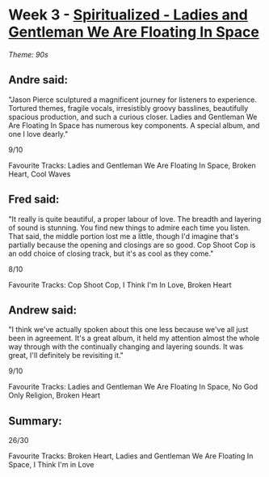 # Week 3 - [Spiritualized - Ladies and Gentleman We Are Floating In Space](http://www.allmusic.com/album/ladies-and-gentlemen-we-are-floating-in-space-mw0000023701)
*Theme: 90s*

## Andre said:

"Jason Pierce sculptured a magnificent journey for listeners to experience. Tortured themes, fragile vocals, irresistibly groovy basslines, beautifully spacious production, and such a curious closer. Ladies and Gentleman We Are Floating In Space has numerous key components. A special album, and one I love dearly."

9/10

Favourite Tracks: Ladies and Gentleman We Are Floating In Space, Broken Heart, Cool Waves

## Fred said:

"It really is quite beautiful, a proper labour of love. The breadth and layering of sound is stunning. You find new things to admire each time you listen. That said, the middle portion lost me a little, though I'd imagine that's partially because the opening and closings are so good. Cop Shoot Cop is an odd choice of closing track, but it's as cool as they come."

8/10

Favourite Tracks: Cop Shoot Cop, I Think I'm In Love, Broken Heart

## Andrew said:

"I think we've actually spoken about this one less because we've all just been in agreement. It's a great album, it held my attention almost the whole way through with the continually changing and layering sounds. It was great, I'll definitely be revisiting it."

9/10

Favourite Tracks: Ladies and Gentleman We Are Floating In Space, No God Only Religion, Broken Heart

## Summary:

26/30

Favourite Tracks: Broken Heart, Ladies and Gentleman We Are Floating In Space, I Think I'm in Love
